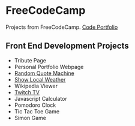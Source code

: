 # FreeCodeCamp 

Projects from FreeCodeCamp.  [Code Portfolio](https://www.freecodecamp.com/niklus)

## Front End Development Projects

* Tribute Page
* Personal Portfolio Webpage
* [Random Quote Machine](https://niklus.github.io/frontEnd/randomQuoteMachine/quotes.html)
* [Show Local Weather](https://niklus.github.io/frontEnd/localWeather/weather.html)
* Wikipedia Viewer
* [Twitch TV](https://niklus.github.io/freeCodeCamp/frontEnd/twitchTV/twitch.html)
* Javascript Calculator
* Pomodoro Clock
* Tic Tac Toe Game
* Simon Game

